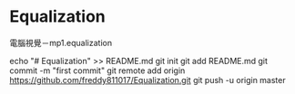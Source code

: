 # Equalization
電腦視覺－mp1.equalization

echo "# Equalization" >> README.md
git init
git add README.md
git commit -m "first commit"
git remote add origin https://github.com/freddy811017/Equalization.git
git push -u origin master
